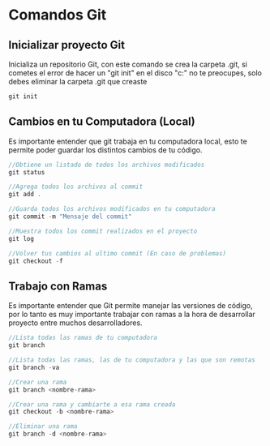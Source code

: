# Comandos Git

## Inicializar proyecto Git

Inicializa un repositorio Git, con este comando se crea la carpeta .git, si cometes el error de hacer un "git init" en el disco "c:" no te preocupes, solo debes eliminar la carpeta .git que creaste 

```groovy
git init
```

## Cambios en tu Computadora (Local)

Es importante entender que git trabaja en tu computadora local, esto te permite poder guardar los distintos cambios de tu código.

```groovy
//Obtiene un listado de todos los archivos modificados
git status

//Agrega todos los archivos al commit
git add .

//Guarda todos los archivos modificados en tu computadora
git commit -m "Mensaje del commit"

//Muestra todos los commit realizados en el proyecto
git log

//Volver tus cambios al ultimo commit (En caso de problemas)
git checkout -f
```

## Trabajo con Ramas

Es importante entender que Git permite manejar las versiones de código, por lo tanto es muy importante trabajar con ramas a la hora de desarrollar proyecto entre muchos desarrolladores.

```groovy
//Lista todas las ramas de tu computadora
git branch

//Lista todas las ramas, las de tu computadora y las que son remotas
git branch -va

//Crear una rama
git branch <nombre-rama>

//Crear una rama y cambiarte a esa rama creada
git checkout -b <nombre-rama>

//Eliminar una rama
git branch -d <nombre-rama>

```